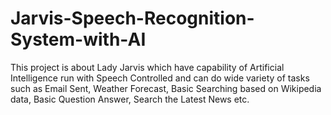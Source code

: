 # Jarvis-Speech-Recognition-System-with-AI
This project is about Lady Jarvis which have capability of Artificial Intelligence run with Speech Controlled and can do wide variety of tasks such as Email Sent, Weather Forecast, Basic Searching based on Wikipedia data, Basic Question Answer, Search the Latest News etc.
